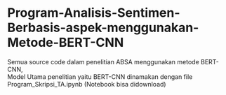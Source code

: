 # Program-Analisis-Sentimen-Berbasis-aspek-menggunakan-Metode-BERT-CNN

Semua source code dalam penelitian ABSA menggunakan metode BERT-CNN,<br>
Model Utama penelitian yaitu BERT-CNN dinamakan dengan file Program_Skripsi_TA.ipynb (Notebook bisa didownload)
